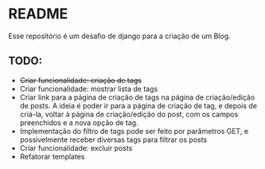 # README
Esse repositório é um desafio de django para a criação de um Blog.

## TODO: 
- ~~Criar funcionalidade: criação de tags~~
- Criar funcionalidade: mostrar lista de tags
- Criar link para a página de criação de tags na página de criação/edição de
posts. A ideia é poder ir para a página de criação de tag, e depois de criá-la,
voltar à página de criação/edição do post, com os campos preenchidos e a nova
opção de tag.
- Implementação do filtro de tags pode ser feito por parâmetros GET, e
possivelmente receber diversas tags para filtrar os posts
- Criar funcionalidade: excluir posts
- Refatorar templates